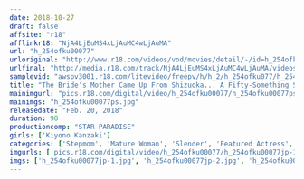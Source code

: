 ```yaml
---
date: 2018-10-27
draft: false
affsite: "r18"
afflinkr18: "NjA4LjEuMS4xLjAuMC4wLjAuMA"
url: "h_254ofku00077"
urloriginal: "http://www.r18.com/videos/vod/movies/detail/-/id=h_254ofku00077"
urlfinal: "http://media.r18.com/track/NjA4LjEuMS4xLjAuMC4wLjAuMA/videos/vod/movies/detail/-/id=h_254ofku00077"
samplevid: "awspv3001.r18.com/litevideo/freepv/h/h_2/h_254ofku077/h_254ofku077_dmb_w.mp4"
title: "The Bride's Mother Came Up From Shizuoka... A Fifty-Something Stepmom Kiyono Kanzaki"
mainimgurl: "pics.r18.com/digital/video/h_254ofku00077/h_254ofku00077ps.jpg"
mainimgs: "h_254ofku00077ps.jpg"
releasedate: "Feb. 20, 2018"
duration: 98
productioncomp: "STAR PARADISE"
girls: ['Kiyono Kanzaki']
categories: ['Stepmom', 'Mature Woman', 'Slender', 'Featured Actress', 'Hi-Def']
imgurls: ['pics.r18.com/digital/video/h_254ofku00077/h_254ofku00077jp-1.jpg', 'pics.r18.com/digital/video/h_254ofku00077/h_254ofku00077jp-2.jpg', 'pics.r18.com/digital/video/h_254ofku00077/h_254ofku00077jp-3.jpg', 'pics.r18.com/digital/video/h_254ofku00077/h_254ofku00077jp-4.jpg', 'pics.r18.com/digital/video/h_254ofku00077/h_254ofku00077jp-5.jpg', 'pics.r18.com/digital/video/h_254ofku00077/h_254ofku00077jp-6.jpg', 'pics.r18.com/digital/video/h_254ofku00077/h_254ofku00077jp-7.jpg', 'pics.r18.com/digital/video/h_254ofku00077/h_254ofku00077jp-8.jpg', 'pics.r18.com/digital/video/h_254ofku00077/h_254ofku00077jp-9.jpg', 'pics.r18.com/digital/video/h_254ofku00077/h_254ofku00077jp-10.jpg', 'pics.r18.com/digital/video/h_254ofku00077/h_254ofku00077jp-11.jpg', 'pics.r18.com/digital/video/h_254ofku00077/h_254ofku00077jp-12.jpg', 'pics.r18.com/digital/video/h_254ofku00077/h_254ofku00077jp-13.jpg', 'pics.r18.com/digital/video/h_254ofku00077/h_254ofku00077jp-14.jpg', 'pics.r18.com/digital/video/h_254ofku00077/h_254ofku00077jp-15.jpg', 'pics.r18.com/digital/video/h_254ofku00077/h_254ofku00077jp-16.jpg', 'pics.r18.com/digital/video/h_254ofku00077/h_254ofku00077jp-17.jpg', 'pics.r18.com/digital/video/h_254ofku00077/h_254ofku00077jp-18.jpg', 'pics.r18.com/digital/video/h_254ofku00077/h_254ofku00077jp-19.jpg', 'pics.r18.com/digital/video/h_254ofku00077/h_254ofku00077jp-20.jpg']
imgs: ['h_254ofku00077jp-1.jpg', 'h_254ofku00077jp-2.jpg', 'h_254ofku00077jp-3.jpg', 'h_254ofku00077jp-4.jpg', 'h_254ofku00077jp-5.jpg', 'h_254ofku00077jp-6.jpg', 'h_254ofku00077jp-7.jpg', 'h_254ofku00077jp-8.jpg', 'h_254ofku00077jp-9.jpg', 'h_254ofku00077jp-10.jpg', 'h_254ofku00077jp-11.jpg', 'h_254ofku00077jp-12.jpg', 'h_254ofku00077jp-13.jpg', 'h_254ofku00077jp-14.jpg', 'h_254ofku00077jp-15.jpg', 'h_254ofku00077jp-16.jpg', 'h_254ofku00077jp-17.jpg', 'h_254ofku00077jp-18.jpg', 'h_254ofku00077jp-19.jpg', 'h_254ofku00077jp-20.jpg']
---
```

